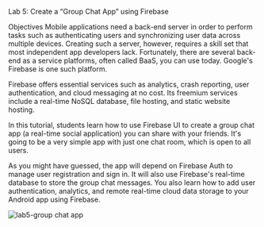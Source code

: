 Lab 5: Create a “Group Chat App” using Firebase

Objectives
Mobile applications need a back-end server in order to perform tasks such as authenticating users and synchronizing user data across multiple devices. 
Creating such a server, however, requires a skill set that most independent app developers lack. 
Fortunately, there are several back-end as a service platforms, often called BaaS, you can use today. Google's Firebase is one such platform.

Firebase offers essential services such as analytics, crash reporting, user authentication, and cloud messaging at no cost. 
Its freemium services include a real-time NoSQL database, file hosting, and static website hosting.

In this tutorial, students learn how to use Firebase UI to create a group chat app (a real-time social application) you can share with your friends.
It's going to be a very simple app with just one chat room, which is open to all users.

As you might have guessed, the app will depend on Firebase Auth to manage user registration and sign in. 
It will also use Firebase's real-time database to store the group chat messages.
You also learn how to add user authentication, analytics, and remote real-time cloud data storage to your Android app using Firebase.

![lab5-group chat app](https://github.com/user-attachments/assets/bc88de6e-380e-4250-a00b-5f9042544c7b)
